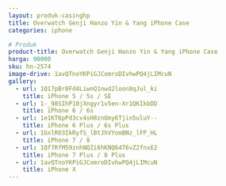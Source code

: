 ```yaml
---
layout: produk-casinghp
title: Overwatch Genji Hanzo Yin & Yang iPhone Case
categories: iphone

# Produk
product-title: Overwatch Genji Hanzo Yin & Yang iPhone Case
harga: 90000
sku: hn-2574
image-drive: 1avQTnoYKPiGJComroDIvhwPQ4jLIMcuN
gallery:
  - url: 1Q17pBr0Fd4LiwnQ1nwd2loon8qJul_ki
    title: iPhone 5 / 5s / SE
  - url: 1-_98SIhP10jXngyr1v5en-Xr1QKIkbDD
    title: iPhone 6 / 6s
  - url: 1e1KT6pPd3cv4sH8znOmy6Tjin5uluY--
    title: iPhone 6 Plus / 6s Plus
  - url: 1GxlRO3IkRyfS_lBtJhVYomBNz_lFP_HL
    title: iPhone 7 / 8
  - url: 1Qf7RfM59znhNQZi6hKNQ64T6vZ2fnxE2
    title: iPhone 7 Plus / 8 Plus
  - url: 1avQTnoYKPiGJComroDIvhwPQ4jLIMcuN
    title: iPhone X
---
```

